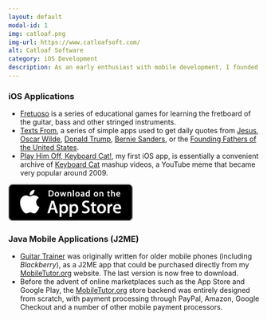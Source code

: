 ```yaml
---
layout: default
modal-id: 1
img: catloaf.png
img-url: https://www.catloafsoft.com/
alt: Catloaf Software
category: iOS Development
description: As an early enthusiast with mobile development, I founded <a href="https://www.catloafsoft.com/">Catloaf Software</a> to market apps for Apple iOS.
---
```

### iOS Applications

* [Fretuoso](http://fretuoso.com/) is a series of educational games for learning the fretboard of the guitar, bass and other stringed instruments.
* [Texts From](https://texts.fr), a series of simple apps used to get daily quotes from [Jesus](https://jesus.texts.fr), [Oscar Wilde](https://wilde.texts.fr), [Donald Trump](https://trump.texts.fr), [Bernie Sanders](https://bernie.texts.fr),  or the [Founding Fathers of the United States](https://fathers.texts.fr).
* [Play Him Off, Keyboard Cat!](https://iphonekeyboardcat.com/), my first iOS app, is essentially a convenient archive of [Keyboard Cat](http://knowyourmeme.com/memes/keyboard-cat) mashup videos, a YouTube meme that became very popular around 2009.


[![Catloaf Software Apps](img/appstore-badge.png)](http://appstore.catloafsoft.com)

### Java Mobile Applications (J2ME)

* [Guitar Trainer](http://www.mobiletutor.org/guitar) was originally written for older mobile phones (including *Blackberry*), as a J2ME app that could be purchased directly from my [MobileTutor.org](http://www.mobiletutor.org) website. The last version is now free to download.
* Before the advent of online marketplaces such as the App Store and Google Play, the [MobileTutor.org](http://www.mobiletutor.org) store backend was entirely designed from scratch, with payment processing through PayPal, Amazon, Google Checkout and a number of other mobile payment processors.
